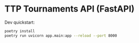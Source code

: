 # TTP Tournaments API (FastAPI)

Dev quickstart:
```bash
poetry install
poetry run uvicorn app.main:app --reload --port 8000
```
